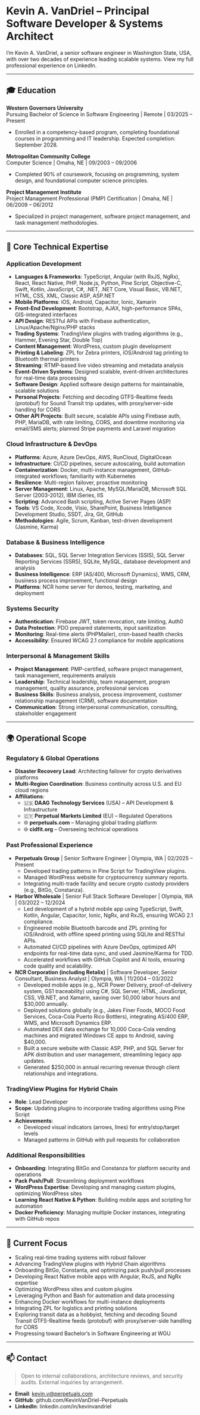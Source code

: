 # Kevin A. VanDriel – Principal Software Developer & Systems Architect

I’m Kevin A. VanDriel, a senior software engineer in Washington State, USA, with over two decades of experience leading scalable systems. View my full professional experience on LinkedIn.

---

## 🎓 Education

**Western Governors University**\
Pursuing Bachelor of Science in Software Engineering | Remote | 03/2025 – Present

- Enrolled in a competency-based program, completing foundational courses in programming and IT leadership. Expected completion: September 2028.

**Metropolitan Community College**\
Computer Science | Omaha, NE | 09/2003 – 09/2006

- Completed 90% of coursework, focusing on programming, system design, and foundational computer science principles.

**Project Management Institute**\
Project Management Professional (PMP) Certification | Omaha, NE | 06/2009 – 06/2012

- Specialized in project management, software project management, and task management methodologies.

---

## 🔧 Core Technical Expertise

### Application Development

- **Languages & Frameworks**: TypeScript, Angular (with RxJS, NgRx), React, React Native, PHP, Node.js, Python, Pine Script, Objective-C, Swift, Kotlin, JavaScript, C#, .NET, .NET Core, Visual Basic, VB.NET, HTML, CSS, XML, Classic ASP, ASP.NET
- **Mobile Platforms**: iOS, Android, Capacitor, Ionic, Xamarin
- **Front-End Development**: Bootstrap, AJAX, high-performance SPAs, GIS-integrated interfaces
- **API Design**: RESTful APIs with Firebase authentication, Linux/Apache/Nginx/PHP stacks
- **Trading Systems**: TradingView plugins with trading algorithms (e.g., Hammer, Evening Star, Double Top)
- **Content Management**: WordPress, custom plugin development
- **Printing & Labeling**: ZPL for Zebra printers, iOS/Android tag printing to Bluetooth thermal printers
- **Streaming**: RTMP-based live video streaming and metadata analysis
- **Event-Driven Systems**: Designed scalable, event-driven architectures for real-time data processing
- **Software Design**: Applied software design patterns for maintainable, scalable solutions
- **Personal Projects**: Fetching and decoding GTFS-Realtime feeds (protobuf) for Sound Transit trip updates, with proxy/server-side handling for CORS
- **Other API Projects**: Built secure, scalable APIs using Firebase auth, PHP, MariaDB, with rate limiting, CORS, and downtime monitoring via email/SMS alerts; planned Stripe payments and Laravel migration

### Cloud Infrastructure & DevOps

- **Platforms**: Azure, Azure DevOps, AWS, RunCloud, DigitalOcean
- **Infrastructure**: CI/CD pipelines, secure autoscaling, build automation
- **Containerization**: Docker, multi-instance management, GitHub-integrated workflows; familiarity with Kubernetes
- **Resilience**: Multi-region failover, proactive monitoring
- **Server Management**: Linux, Apache, MySQL/MariaDB, Microsoft SQL Server (2003-2012), IBM iSeries, IIS
- **Scripting**: Advanced Bash scripting, Active Server Pages (ASP)
- **Tools**: VS Code, Xcode, Visio, SharePoint, Business Intelligence Development Studio, SSDT, Jira, Git, GitHub
- **Methodologies**: Agile, Scrum, Kanban, test-driven development (Jasmine, Karma)

### Database & Business Intelligence

- **Databases**: SQL, SQL Server Integration Services (SSIS), SQL Server Reporting Services (SSRS), SQLite, MySQL, database development and analysis
- **Business Intelligence**: ERP (AS/400, Microsoft Dynamics), WMS, CRM, business process improvement, functional design
- **Platforms**: NCR home server for demos, testing, marketing, and deployment

### Systems Security

- **Authentication**: Firebase JWT, token revocation, rate limiting, Auth0
- **Data Protection**: PDO prepared statements, input sanitization
- **Monitoring**: Real-time alerts (PHPMailer), cron-based health checks
- **Accessibility**: Ensured WCAG 2.1 compliance for mobile applications

### Interpersonal & Management Skills

- **Project Management**: PMP-certified, software project management, task management, requirements analysis
- **Leadership**: Technical leadership, team management, program management, quality assurance, professional services
- **Business Skills**: Business analysis, process improvement, customer relationship management (CRM), software documentation
- **Communication**: Strong interpersonal communication, consulting, stakeholder engagement

---

## 🌍 Operational Scope

### Regulatory & Global Operations

- **Disaster Recovery Lead**: Architecting failover for crypto derivatives platforms
- **Multi-Region Coordination**: Business continuity across U.S. and EU cloud regions
- **Affiliations**:
  - 🇺🇸 **DAAG Technology Services** (USA) – API Development & Infrastructure
  - 🇨🇾 **Perpetual Markets Limited** (EU) – Regulated Operations
  - 🌐 **perpetuals.com** – Managing global trading platform
  - 🌐 **cidfit.org** – Overseeing technical operations

### Past Professional Experience

- **Perpetuals Group** | Senior Software Engineer | Olympia, WA | 02/2025 – Present
  - Developed trading patterns in Pine Script for TradingView plugins.
  - Managed WordPress website for cryptocurrency summary reports.
  - Integrating multi-trade facility and secure crypto custody providers (e.g., BitGo, Constanza).
- **Harbor Wholesale** | Senior Full Stack Software Developer | Olympia, WA | 03/2022 – 12/2024
  - Led development of a hybrid mobile app using TypeScript, Swift, Kotlin, Angular, Capacitor, Ionic, NgRx, and RxJS, ensuring WCAG 2.1 compliance.
  - Engineered mobile Bluetooth barcode and ZPL printing for iOS/Android, with offline speed printing using SQLite and RESTful APIs.
  - Automated CI/CD pipelines with Azure DevOps, optimized API endpoints for real-time data sync, and used Jasmine/Karma for TDD.
  - Accelerated workflows with GitHub Copilot and AI tools, ensuring code quality and scalability.
- **NCR Corporation (including Retalix)** | Software Developer, Senior Consultant, Business Analyst | Olympia, WA | 11/2004 – 03/2022
  - Developed mobile apps (e.g., NCR Power Delivery, proof-of-delivery system, GS1 traceability) using C#, SQL Server, HTML, JavaScript, CSS, VB.NET, and Xamarin, saving over 50,000 labor hours and $30,000 annually.
  - Deployed solutions globally (e.g., Jakes Finer Foods, MOCO Food Services, Coca-Cola Puerto Rico Bottlers), integrating AS/400 ERP, WMS, and Microsoft Dynamics ERP.
  - Automated DEX data exchange for 10,000 Coca-Cola vending machines and migrated Windows CE apps to Android, saving $40,000.
  - Built a secure website with Classic ASP, PHP, and SQL Server for APK distribution and user management, streamlining legacy app updates.
  - Generated $250,000 in annual recurring revenue through client relationships and integrations.

### TradingView Plugins for Hybrid Chain

- **Role**: Lead Developer
- **Scope**: Updating plugins to incorporate trading algorithms using Pine Script
- **Achievements**:
  - Developed visual indicators (arrows, lines) for entry/stop/target levels
  - Managed patterns in GitHub with pull requests for collaboration

### Additional Responsibilities

- **Onboarding**: Integrating BitGo and Constanza for platform security and operations
- **Pack Push/Pull**: Streamlining deployment workflows
- **WordPress Expertise**: Developing and managing custom plugins, optimizing WordPress sites
- **Learning React Native & Python**: Building mobile apps and scripting for automation
- **Docker Proficiency**: Managing multiple Docker instances, integrating with GitHub repos

---

## 📍 Current Focus

- Scaling real-time trading systems with robust failover
- Advancing TradingView plugins with Hybrid Chain algorithms
- Onboarding BitGo, Constanta, and optimizing pack push/pull processes
- Developing React Native mobile apps with Angular, RxJS, and NgRx expertise
- Optimizing WordPress sites and custom plugins
- Leveraging Python and Bash for automation and data processing
- Enhancing Docker workflows for multi-instance deployments
- Integrating ZPL for logistics and printing solutions
- Exploring transit data as a hobbyist, fetching and decoding Sound Transit GTFS-Realtime feeds (protobuf) with proxy/server-side handling for CORS
- Progressing toward Bachelor’s in Software Engineering at WGU

---

## 📫 Contact

> Open to internal collaborations, architecture reviews, and security audits. External inquiries by arrangement.

- **Email**: kevin.v@perpetuals.com
- **GitHub**: github.com/KevinVanDriel-Perpetuals
- **LinkedIn**: linkedin.com/in/kevinvandriel
